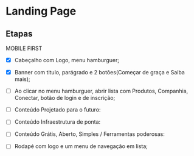 # Landing Page

## Etapas

MOBILE FIRST

 - [x] Cabeçalho com Logo, menu hamburguer;

 - [x] Banner com titulo, parágrado e 2 botões(Começar de graça e Saiba mais);

 - [ ] Ao clicar no menu hamburguer, abrir lista com Produtos, Companhia, Conectar, botão de login e de inscrição;

 - [ ] Conteúdo Projetado para o futuro: 

 - [ ] Conteúdo Infraestrutura de ponta:

 - [ ] Conteúdo Grátis, Aberto, Simples / Ferramentas poderosas:

 - [ ] Rodapé com logo e um menu de navegação em lista;



